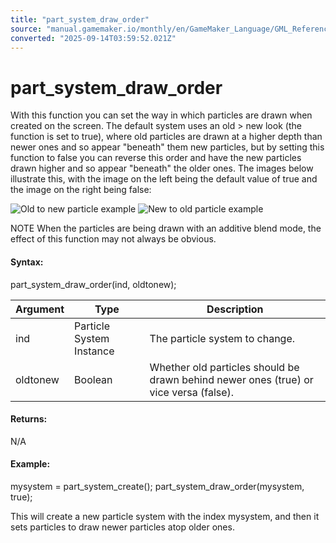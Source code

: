 ```yaml
---
title: "part_system_draw_order"
source: "manual.gamemaker.io/monthly/en/GameMaker_Language/GML_Reference/Drawing/Particles/Particle_Systems/part_system_draw_order.htm"
converted: "2025-09-14T03:59:52.021Z"
---
```


# part\_system\_draw\_order

With this function you can set the way in which particles are drawn when created on the screen. The default system uses an old > new look (the function is set to true), where old particles are drawn at a higher depth than newer ones and so appear "beneath" them new particles, but by setting this function to false you can reverse this order and have the new particles drawn higher and so appear "beneath" the older ones. The images below illustrate this, with the image on the left being the default value of true and the image on the right being false:

![Old to new particle example](../../../../../assets/Images/Scripting_Reference/GML/Reference/Drawing/frontback.gif) ![New to old particle example](../../../../../assets/Images/Scripting_Reference/GML/Reference/Drawing/backfront.gif)

NOTE When the particles are being drawn with an additive blend mode, the effect of this function may not always be obvious.

#### Syntax:

part\_system\_draw\_order(ind, oldtonew);

| Argument | Type | Description |
| --- | --- | --- |
| ind | Particle System Instance | The particle system to change. |
| oldtonew | Boolean | Whether old particles should be drawn behind newer ones (true) or vice versa (false). |

#### Returns:

N/A

#### Example:

mysystem = part\_system\_create();
part\_system\_draw\_order(mysystem, true);

This will create a new particle system with the index mysystem, and then it sets particles to draw newer particles atop older ones.